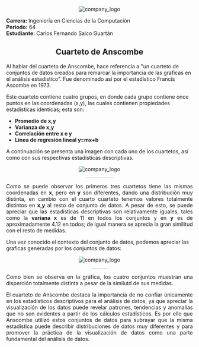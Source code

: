 <p align="center">
  <img src="https://github.com/CarlosSaico28/Anscombe/assets/84851722/8df0a848-a06e-46ff-b27c-944650b0fbe1" alt="company_logo">
</p>

**Carrera:** Ingeniería en Ciencias de la Computación<br>
**Periodo:** 64<br>
**Estudiante:** Carlos Fernando Saico Guartán

<h2 align="center"> Cuarteto de Anscombe</h1>
<p>Al hablar del cuarteto de Anscombe, hace referencia a "un cuarteto de conjuntos de datos creados para remarcar la importancia de las graficas en el análisis estadístico". Fue denominado así por el estadístico Francis Ascombe  en 1973.</p>
<p>Este cuarteto contiene cuatro grupos, en donde cada grupo contiene once puntos en las coordenadas (x,y), las cuales contienen propiedades estadísticas idénticas; esta son:</p>

- **Promedio de x,y** <br>
- **Varianza de x,y**<br>
- **Correlación entre x e y**<br>
- **Linea de regresión lineal y=mx+b**<br>

A continuación se presenta una imagen con cada uno de los cuartetos, así como con sus respectivas estadísticas descriptivas.
<p align="center">
  <img src="https://media.licdn.com/dms/image/C4D12AQGR5GeTHjCmqg/article-inline_image-shrink_1000_1488/0/1651977022484?e=2147483647&v=beta&t=mnnWdVOJugSwxfOev8bUFD3gWj187RcKdVwMwUf7p-0" alt="company_logo">
</p>

<p align="center" style="font-size: 1px;">
  Imagen tomada de: https://es.linkedin.com/pulse/el-cuarteto-de-anscombe-ryszard-frank?trk=article-ssr-frontend-pulse_more-articles_related-content-card
</p>

<p align="justify">Como se puede observar los primeros tres cuartetos tiene las mismas coordenadas en <strong>x</strong>, pero en <strong>y</strong> son diferentes, dando una distribución muy distinta, en cambio con el cuarto cuarteto tenemos valores totalmente distintos en <strong>x,y</strong> al resto de conjunto de datos. A pesar de esto, se puede apreciar que las estadísticas descriptivas son relativamente iguales, tales como la <strong>variana x</strong> es de 11 en todos los conjuntos y en <strong>y</strong> es de aproximadamente 4.12 en todos; de igual manera se aprecia la gran similitud con el resto de medidas.</p>


Una vez conocido el contexto del conjunto de datos, podemos apreciar las graficas generadas por los conjuntos de datos:

<p align="center">
  <img src="https://www.datanalytics.com/wp-uploads/2013/08/500px-Anscombes_quartet_3.svg_.png" alt="company_logo">
</p>
<p align="center" style="font-size: 1px;">
  Imagen tomada de: https://www.datanalytics.com/2013/08/30/el-cuarteto-de-anscombe/
</p>

<p align="justify"> Como bien se observa en la gráfica, los cuatro conjuntos muestran una disperción totalmente distinta a pesar de la similutd de sus medidas. </p>

<p align="justify"> El cuarteto de Anscombe destaca la importancia de no confiar únicamente en los estadísticos descriptivos para el análisis de datos, ya que apreciar la visualización de los datos puede revelar patrones, tendencias y anomalías que no son evidentes a partir de los cálculos estadísticos. Es por ello que Anscombe utilizó estos conjuntos de datos para subrayar que la misma estadística puede describir distribuciones de datos muy diferentes y para promover la práctica de la visualización de datos como una parte fundamental del análisis de datos. </p>
